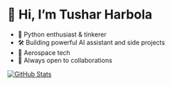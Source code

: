 # 👋 Hi, I’m Tushar Harbola

- 🐍 Python enthusiast & tinkerer
- 🛠️ Building powerful AI assistant and side projects
- 🚀 Aerospace tech
- 🤝 Always open to collaborations

[![GitHub Stats](https://github-readme-stats.vercel.app/api?username=ThisisTushar-dev&show_icons=true&theme=radical)](https://github.com/ThisisTushar-dev)

